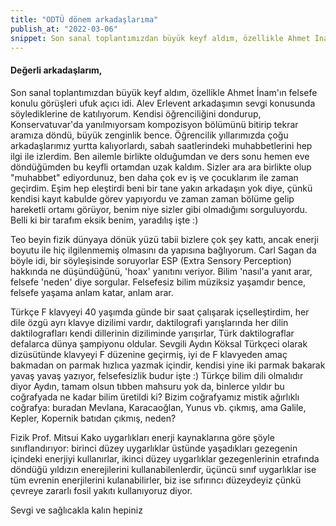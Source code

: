 ```yaml
---
title: "ODTÜ dönem arkadaşlarıma"
publish_at: "2022-03-06"
snippet: Son sanal toplantımızdan büyük keyf aldım, özellikle Ahmet İnam'ın felsefe konulu görüşleri ufuk açıcı idi.
---
```


#### Değerli arkadaşlarım,

Son sanal toplantımızdan büyük keyf aldım, özellikle Ahmet İnam'ın felsefe konulu görüşleri ufuk açıcı idi.
Alev Erlevent arkadaşımın sevgi konusunda söylediklerine de katılıyorum. Kendisi öğrenciliğini dondurup,
Konservatuvar'da yanılmıyorsam kompozisyon bölümünü bitirip tekrar aramıza döndü, büyük zenginlik bence.
Öğrencilik yıllarımızda çoğu arkadaşlarımız yurtta kalıyorlardı, sabah saatlerindeki muhabbetlerini hep ilgi ile izlerdim.
Ben ailemle birlikte olduğumdan ve ders sonu hemen eve döndüğümden bu keyfli ortamdan uzak kaldım. Sizler ara ara
birlikte olup "muhabbet" ediyordunuz, ben daha çok ev iş ve çocuklarım ile zaman geçirdim. Eşim hep eleştirdi beni
bir tane yakın arkadaşın yok diye, çünkü kendisi kayıt kabulde görev yapıyordu ve zaman zaman bölüme gelip hareketli
ortamı görüyor, benim niye sizler gibi olmadığımı sorguluyordu. Belli ki bir tarafım eksik benim, yaradılış işte :&rpar;

Teo beyin fizik dünyaya dönük yüzü tabii bizlere çok şey kattı, ancak enerji boyutu ile hiç ilgilenmemiş olmasını da
yapısına bağlıyorum. Carl Sagan da böyle idi, bir söyleşisinde soruyorlar ESP (Extra Sensory Perception) hakkında
ne düşündüğünü, 'hoax' yanıtını veriyor. Bilim 'nasıl'a yanıt arar, felsefe 'neden' diye sorgular. Felsefesiz bilim
müziksiz yaşamdır bence, felsefe yaşama anlam katar, anlam arar.

Türkçe F klavyeyi 40 yaşımda günde bir saat çalışarak içselleştirdim, her dile özgü ayrı klavye dizilimi vardır,
daktilografi yarışlarında her dilin daktilografları kendi dillerinin diziliminde yarışırlar, Türk daktilograflar
defalarca dünya şampiyonu oldular. Sevgili Aydın Köksal Türkçeci olarak dizüsütünde klavyeyi F düzenine geçirmiş,
iyi de F klavyeden amaç bakmadan on parmak hızlıca yazmak içindir, kendisi yine iki parmak bakarak yavaş yavaş
yazıyor, felsefesizlik budur işte :&rpar; Türkçe bilim dili olmalıdır diyor Aydın, tamam olsun tıbben mahsuru
yok da, binlerce yıldır bu coğrafyada ne kadar bilim üretildi ki? Bizim coğrafyamız mistik ağırlıklı coğrafya:
buradan Mevlana, Karacaoğlan, Yunus vb. çıkmış, ama Galile, Kepler, Kopernik batıdan çıkmış, neden?

Fizik Prof. Mitsui Kako uygarlıkları enerji kaynaklarına göre şöyle sınıflandırıyor: birinci düzey uygarlıklar
üstünde yaşadıkları gezegenin içindeki enerjiyi kullanırlar, ikinci düzey uygarlıklar gezegenlerinin etrafında
döndüğü yıldızın enerejilerini kullanabilenlerdir, üçüncü sınıf uygarlıklar ise tüm evrenin enerjilerini
kulanabilirler, biz ise sıfırıncı düzeydeyiz çünkü çevreye zararlı fosil yakıtı kullanıyoruz diyor.

Sevgi ve sağlıcakla kalın hepiniz
